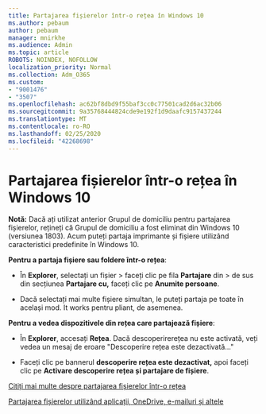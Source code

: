 ```yaml
---
title: Partajarea fișierelor într-o rețea în Windows 10
ms.author: pebaum
author: pebaum
manager: mnirkhe
ms.audience: Admin
ms.topic: article
ROBOTS: NOINDEX, NOFOLLOW
localization_priority: Normal
ms.collection: Adm_O365
ms.custom:
- "9001476"
- "3507"
ms.openlocfilehash: ac62bf8dbd9f55baf3cc0c77501cad2d6ac32b06
ms.sourcegitcommit: 9a35768444824cde9e192f1d9daafc9157437244
ms.translationtype: MT
ms.contentlocale: ro-RO
ms.lasthandoff: 02/25/2020
ms.locfileid: "42268698"
---
```

# <a name="file-sharing-over-a-network-in-windows-10"></a>Partajarea fișierelor într-o rețea în Windows 10

**Notă:** Dacă ați utilizat anterior Grupul de domiciliu pentru partajarea fișierelor, rețineți că Grupul de domiciliu a fost eliminat din Windows 10 (versiunea 1803). Acum puteți partaja imprimante și fișiere utilizând caracteristici predefinite în Windows 10.

**Pentru a partaja fișiere sau foldere într-o rețea**:

- În **Explorer**, selectați un fișier > faceți clic pe fila **Partajare** din > de sus din secțiunea **Partajare cu,** faceți clic pe **Anumite persoane**.
          
- Dacă selectați mai multe fișiere simultan, le puteți partaja pe toate în același mod. It works pentru pliant, de asemenea.

**Pentru a vedea dispozitivele din rețea care partajează fișiere**:

- În **Explorer**, accesați **Rețea**. Dacă descoperirerețea nu este activată, veți vedea un mesaj de eroare "Descoperire rețea este dezactivată..."

- Faceți clic pe bannerul **descoperire rețea este dezactivat,** apoi faceți clic pe **Activare descoperire rețea și partajare de fișiere**. 
          

[Citiți mai multe despre partajarea fișierelor într-o rețea](https://support.microsoft.com/help/4092694/windows-10-file-sharing-over-a-network)

[Partajarea fișierelor utilizând aplicații, OneDrive, e-mailuri și altele](https://support.microsoft.com/help/4027674/windows-10-share-files-in-file-explorer)
